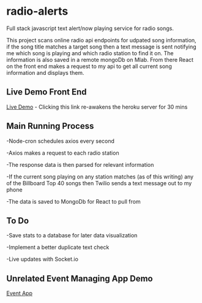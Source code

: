 # radio-alerts
Full stack javascript text alert/now playing service for radio songs.

This project scans online radio api endpoints for udpated song information, if the song title matches a target song then a text message is sent notifying me which song is playing and which radio station to find it on. The information is also saved in a remote mongoDb on Mlab. From there React on the front end makes a request to my api to get all current song information and displays them.

## Live Demo Front End
[Live Demo](https://radio-text-alerts.herokuapp.com/) - Clicking this link re-awakens the heroku server for 30 mins

## Main Running Process

-Node-cron schedules axios every second

-Axios makes a request to each radio station

-The response data is then parsed for relevant information

-If the current song playing on any station matches (as of this writing) any of the Billboard Top 40 songs then Twilio sends a text message out to my phone

-The data is saved to MongoDb for React to pull from

## To Do

-Save stats to a database for later data visualization

-Implement a better duplicate text check

-Live updates with Socket.io

## Unrelated Event Managing App Demo
[Event App](https://shrouded-hollows-79404.herokuapp.com)
